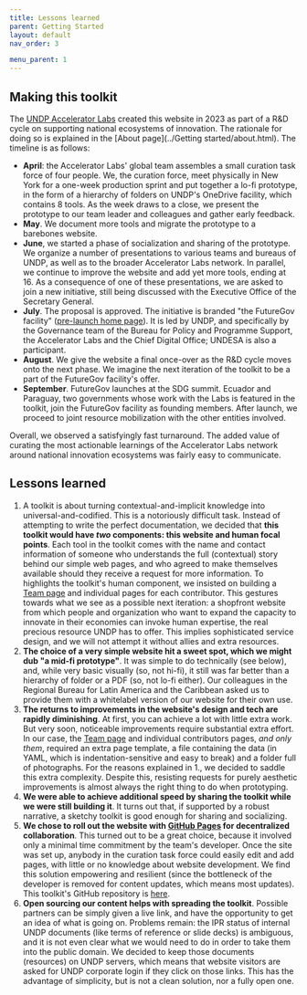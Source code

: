 ```yaml
---
title: Lessons learned
parent: Getting Started
layout: default
nav_order: 3

menu_parent: 1
---
```

## Making this toolkit 

The [UNDP Accelerator Labs](https://acceleratorlabs.undp.org) created this website in 2023 as part of a R&D cycle on supporting national ecosystems of innovation. The rationale for doing so is explained in the [About page](../Getting started/about.html). The timeline is as follows: 

* **April**: the Accelerator Labs' global team assembles a small curation task force of four people. We, the curation force, meet physically in New York for a one-week production sprint and put together a lo-fi prototype, in the form of a hierarchy of folders on UNDP's OneDrive facility, which contains 8 tools. As the week draws to a close, we present the prototype to our team leader and colleagues and gather early feedback. 
* **May**. We document more tools and migrate the prototype to a barebones website. 
* **June**, we started a phase of socialization and sharing of the prototype. We organize a number of presentations to various teams and bureaus of UNDP, as well as to the broader Accelerator Labs network. In parallel, we continue to improve the website and add yet more tools, ending at 16. As a consequence of one of these presentations, we are asked to join a new initiative, still being discussed with the Executive Office of the Secretary General.
* **July**. The proposal is approved. The initiative is branded "the FutureGov facility" ([pre-launch home page](https://www.un.org/en/conferences/SDGSummit2023/SDG-Action-Weekend/futuregov)). It is led by UNDP, and specifically by the Governance team of the Bureau for Policy and Programme Support, the Accelerator Labs and the Chief Digital Office; UNDESA is also a participant. 
* **August**. We give the website a final once-over as the R&D cycle moves onto the next phase. We imagine the next iteration of the toolkit to be a part of the FutureGov facility's offer. 
* **September**. FutureGov launches at the SDG summit. Ecuador and Paraguay, two governments whose work with the Labs is featured in the toolkit, join the FutureGov facility as founding members. After launch, we proceed to joint resource mobilization with the other entities involved.

Overall, we observed a satisfyingly fast turnaround. The added value of curating the most actionable learnings of the Accelerator Labs network around national innovation ecosystems was fairly easy to communicate. 

## Lessons learned

1. A toolkit is about turning contextual-and-implicit knowledge into universal-and-codified. This is a notoriously difficult task. Instead of attempting to write the perfect documentation, we decided that **this toolkit would have *two* components: this website and human focal points**. Each tool in the toolkit comes with the name and contact information of someone who understands the full (contextual) story behind our simple web pages, and who agreed to make themselves available should they receive a request for more information. To highlights the toolkit's human component, we insisted on building a [Team page](../Team.html) and individual pages for each contributor. This gestures towards what we see as a possible next iteration: a shopfront website from which people and organization who want to expand the capacity to innovate in their economies can invoke human expertise, the real  precious resource UNDP has to offer. This implies sophisticated service design, and we will not attempt it without allies and extra resources.
2. **The choice of a very simple website hit a sweet spot, which we might dub "a mid-fi prototype"**. It was simple to do technically (see below), and, while very basic visually (so, not hi-fi), it still was far better than a hierarchy of folder or a PDF (so, not lo-fi either). Our colleagues in the Regional Bureau for Latin America and the Caribbean asked us to provide them with a whitelabel version of our website for their own use.
3. **The returns to improvements in the website's design and tech are rapidly diminishing**. At first, you can achieve a lot with little extra work. But very soon, noticeable improvements require substantial extra effort. In our case, the [Team page](../Team.html) and individual contributors pages, *and only them*, required an extra page template, a file containing the data (in YAML, which is indentation-sensitive and easy to break) and a folder full of photographs. For the reasons explained in 1., we decided to saddle this extra complexity. Despite this, resisting requests for purely aesthetic improvements is almost always the right thing to do when prototyping.
4. **We were able to achieve additional speed by sharing the toolkit while we were still building it**. It turns out that, if supported by a robust narrative, a sketchy toolkit is good enough for sharing and socializing.  
5. **We chose to roll out the website with [GitHub Pages](https://pages.github.com/) for decentralized collaboration**. This turned out to be a great choice, because it involved only a minimal time commitment by the team's developer. Once the site was set up, anybody in the curation task force could easily edit and add pages, with little or no knowledge about website development. We find this solution empowering and resilient (since the bottleneck of the developer is removed for content updates, which means most updates). This toolkit's GitHub repository is [here](https://github.com/UNDP-Accelerator-Labs/national_innovation_ecosystems_toolkit).
6. **Open sourcing our content helps with spreading the toolkit**. Possible partners can be simply given a live link, and have the opportunity to get an idea of what is going on. Problems remain: the IPR status of internal UNDP documents (like terms of reference or slide decks) is ambiguous, and it is not even clear what we would need to do in order to take them into the public domain. We decided to keep those documents (resources) on UNDP servers, which means that website visitors are asked for UNDP corporate login if they click on those links. This has the advantage of simplicity, but is not a clean solution, nor a fully open one.

